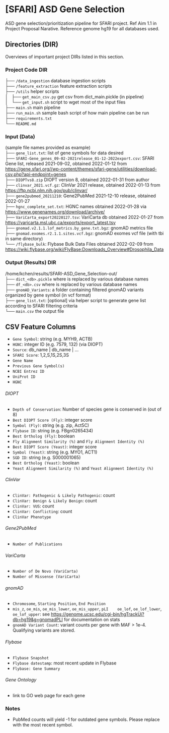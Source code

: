 # [SFARI] ASD Gene Selection
ASD gene selection/prioritization pipeline for SFARI project. Ref Aim 1.1 in Project Proposal Narative. 
Reference genome hg19 for all databases used.

## Directories (DIR)
Overviews of important project DIRs listed in this section.

### Project Code DIR
├── `/data_ingestion` database ingestion scripts  
├── `/feature_extraction` feature extraction scripts  
├── `/utils` helper scripts  
│   ├── `get_main_csv.py` get csv from dict_main.pickle (in pipeline)  
│   └── `get_input.sh` script to wget most of the input files  
├── `main.sh` main pipeline    
├── `run_main.sh` sample bash script of how main pipeline can be run  
├── `requirements.txt`  
└── `README.md`  
 
### Input (Data)
(sample file names provided as example)  
├── `gene_list.txt`: list of gene symbols for data desired    
├── `SFARI-Gene_genes_09-02-2021release_01-12-2022export.csv`: SFARI Gene list, released 2021-09-02, obtained 2022-01-12 from https://gene.sfari.org//wp-content/themes/sfari-gene/utilities/download-csv.php?api-endpoint=genes    
├── `DIOPTvs8.zip` DIOPT version 8, obtained 2022-01-31 from author  
├── `clinvar_2021.vcf.gz`: ClinVar 2021 release, obtained 2022-01-13 from https://ftp.ncbi.nlm.nih.gov/pub/clinvar/   
├── `gene2pubmed_20211210`: Gene2PubMed 2021-12-10 release, obtained 2022-01-27   
├── `hgnc_complete_set.txt`: HGNC names obtained 2022-01-28 via https://www.genenames.org/download/archive/   
├── `VariCarta_export20220127.tsv`: VariCarta db obtained 2022-01-27 from https://varicarta.msl.ubc.ca/exports/export_latest.tsv   
├── `gnomad.v2.1.1.lof_metrics.by_gene.txt.bgz`: gnomAD metrics file  
├── `gnomad.exomes.r2.1.1.sites.vcf.bgz`: gnomAD exomes vcf file (with tbi in same directory)  
└── `/flybase_bulk`: Flybase Bulk Data Files obtained 2022-02-09 from https://wiki.flybase.org/wiki/FlyBase:Downloads_Overview#Drosophila_Data    

### Output (Results) DIR
/home/kchen/results/SFARI-ASD_Gene_Selection-out/  
├── `dict_<db>.pickle` where <db> is replaced by various database names   
├── `df_<db>.csv` where <db> is replaced by various database names  
├── `gnomAD_Variants`: a folder containing filtered gnomAD variants organized by gene symbol (in vcf format)  
├── `gene_list.txt`: [optional] via helper script to generate gene list according to SFARI filtering criteria  
└── `main.csv` the output file  

## CSV Feature Columns
- `Gene Symbol`: string (e.g. MYH9, ACTB)  
- `HGNC`: integer ID (e.g. 7579, 132) (via DIOPT)  
- `Source`: db_name | db_name | ...  
- `SFARI Score`: 1,2,S,1S,2S,3S   
- `Gene Name`
- `Previous Gene Symbol(s)`
- `NCBI Entrez ID`
- `UniProt ID`
- `HGNC`
###### DIOPT  
- `Depth of Conservation`: Number of species gene is conserved in (out of 8)
- `Best DIOPT Score (Fly)`: integer score  
- `Symbol (Fly)`: string (e.g. zip, Act5C)  
- `Flybase ID`: string (e.g. FBgn0265434)  
- `Best Ortholog (Fly)`: boolean  
- `Fly Alignment Similarity (%)` and `Fly Alignment Identity (%)`  
- `Best DIOPT Score (Yeast)`: integer score  
- `Symbol (Yeast)`: string (e.g. MYO1, ACT1)
- `SGD ID`: string (e.g. S000001065)
- `Best Ortholog (Yeast)`: boolean
- `Yeast Alignment Similarity (%)` and `Yeast Alignment Identity (%)`  
###### ClinVar  
- `ClinVar: Pathogenic & Likely Pathogenic`: count
- `ClinVar: Benign & Likely Benign`: count
- `ClinVar: VUS`: count
- `ClinVar: Conflicting`: count  
- `ClinVar Phenotype`
###### Gene2PubMed
- `Number of Publications`
###### VariCarta
- `Number of De Novo (VariCarta)`
- `Number of Missense (VariCarta)`
###### gnomAD
- `Chromosome`, `Starting Position`, `End Position`
- `mis_z`,	`oe_mis`,	`oe_mis_lower`,	`oe_mis_upper`,	`pLI	oe_lof`,	`oe_lof_lower`,	`oe_lof_upper`: see https://genome.ucsc.edu/cgi-bin/hgTrackUi?db=hg19&g=gnomadPLI for documentation on stats
- `gnomAD Variant Count`: variant counts per gene with MAF > 1e-4. Qualifying variants are stored.
###### Flybase
- `Flybase Snapshot`	
- `Flybase datestamp`: most recent update in Flybase
- `Flybase: Gene Summary`
###### Gene Ontology
- link to GO web page for each gene
 
 
 ### Notes
 - PubMed counts will yield -1 for outdated gene symbols. Please replace with the most recent symbol.  


